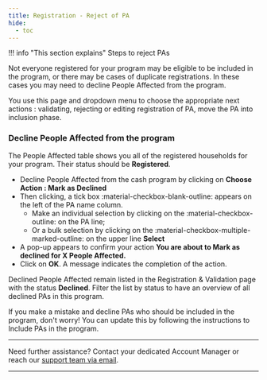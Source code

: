 ```yaml
---
title: Registration - Reject of PA
hide:
  - toc
---
```


!!! info "This section explains"
    Steps to reject PAs

Not everyone registered for your program may be eligible to be included in the program, or there may be cases of duplicate registrations. In these cases you may need to decline People Affected from the program.

You use this page and dropdown menu to choose the appropriate next actions : validating, rejecting or editing registration of PA, move the PA into inclusion phase.


### **Decline People Affected from the program**

The People Affected table shows you all of the registered households for your program. Their status should be **Registered**.

- Decline People Affected from the cash program by clicking on **Choose Action : Mark as Declined**
- Then clicking, a tick box :material-checkbox-blank-outline: appears on the left of the PA name column.
  - Make an individual selection by clicking on the :material-checkbox-outline: on the PA line;
  - Or a bulk selection by clicking on the :material-checkbox-multiple-marked-outline: on the upper line **Select**
- A pop-up appears to confirm your action **You are about to Mark as declined for X People Affected.**
- Click on **OK**. A message indicates the completion of the action.

Declined People Affected remain listed in the Registration & Validation page with the status **Declined**. Filter the list by status to have an overview of all declined PAs in this program.

If you make a mistake and decline PAs who should be included in the program, don't worry! You can update this by following the instructions to Include PAs in the program.

___
Need further assistance? Contact your dedicated Account Manager or reach our [support team via email](mailto:support@121.global).
___
